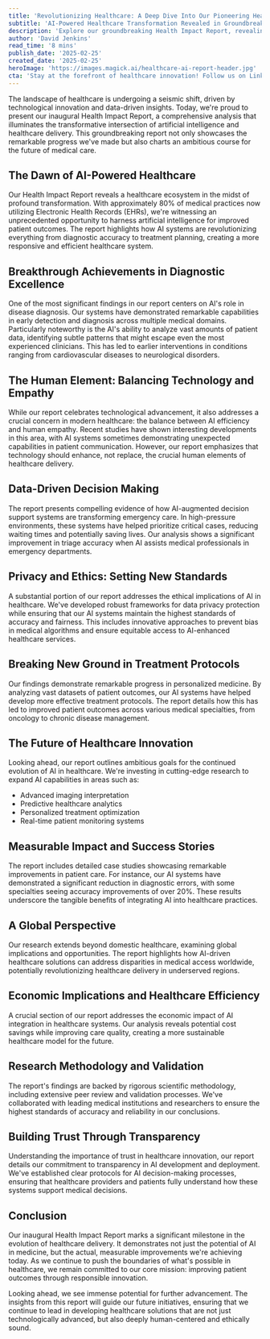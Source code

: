 ```yaml
---
title: 'Revolutionizing Healthcare: A Deep Dive Into Our Pioneering Health Impact Report'
subtitle: 'AI-Powered Healthcare Transformation Revealed in Groundbreaking Report'
description: 'Explore our groundbreaking Health Impact Report, revealing how AI is transforming healthcare delivery through improved diagnostics, personalized medicine, and enhanced patient outcomes. With 80% of medical practices now using Electronic Health Records, we\'re witnessing unprecedented opportunities for AI to revolutionize medical care while maintaining the crucial balance between technological efficiency and human empathy.'
author: 'David Jenkins'
read_time: '8 mins'
publish_date: '2025-02-25'
created_date: '2025-02-25'
heroImage: 'https://images.magick.ai/healthcare-ai-report-header.jpg'
cta: 'Stay at the forefront of healthcare innovation! Follow us on LinkedIn to receive exclusive insights from our Health Impact Report and join a community of forward-thinking healthcare professionals shaping the future of medicine.'
---
```


The landscape of healthcare is undergoing a seismic shift, driven by technological innovation and data-driven insights. Today, we're proud to present our inaugural Health Impact Report, a comprehensive analysis that illuminates the transformative intersection of artificial intelligence and healthcare delivery. This groundbreaking report not only showcases the remarkable progress we've made but also charts an ambitious course for the future of medical care.

## The Dawn of AI-Powered Healthcare

Our Health Impact Report reveals a healthcare ecosystem in the midst of profound transformation. With approximately 80% of medical practices now utilizing Electronic Health Records (EHRs), we're witnessing an unprecedented opportunity to harness artificial intelligence for improved patient outcomes. The report highlights how AI systems are revolutionizing everything from diagnostic accuracy to treatment planning, creating a more responsive and efficient healthcare system.

## Breakthrough Achievements in Diagnostic Excellence

One of the most significant findings in our report centers on AI's role in disease diagnosis. Our systems have demonstrated remarkable capabilities in early detection and diagnosis across multiple medical domains. Particularly noteworthy is the AI's ability to analyze vast amounts of patient data, identifying subtle patterns that might escape even the most experienced clinicians. This has led to earlier interventions in conditions ranging from cardiovascular diseases to neurological disorders.

## The Human Element: Balancing Technology and Empathy

While our report celebrates technological advancement, it also addresses a crucial concern in modern healthcare: the balance between AI efficiency and human empathy. Recent studies have shown interesting developments in this area, with AI systems sometimes demonstrating unexpected capabilities in patient communication. However, our report emphasizes that technology should enhance, not replace, the crucial human elements of healthcare delivery.

## Data-Driven Decision Making

The report presents compelling evidence of how AI-augmented decision support systems are transforming emergency care. In high-pressure environments, these systems have helped prioritize critical cases, reducing waiting times and potentially saving lives. Our analysis shows a significant improvement in triage accuracy when AI assists medical professionals in emergency departments.

## Privacy and Ethics: Setting New Standards

A substantial portion of our report addresses the ethical implications of AI in healthcare. We've developed robust frameworks for data privacy protection while ensuring that our AI systems maintain the highest standards of accuracy and fairness. This includes innovative approaches to prevent bias in medical algorithms and ensure equitable access to AI-enhanced healthcare services.

## Breaking New Ground in Treatment Protocols

Our findings demonstrate remarkable progress in personalized medicine. By analyzing vast datasets of patient outcomes, our AI systems have helped develop more effective treatment protocols. The report details how this has led to improved patient outcomes across various medical specialties, from oncology to chronic disease management.

## The Future of Healthcare Innovation

Looking ahead, our report outlines ambitious goals for the continued evolution of AI in healthcare. We're investing in cutting-edge research to expand AI capabilities in areas such as:
- Advanced imaging interpretation
- Predictive healthcare analytics
- Personalized treatment optimization
- Real-time patient monitoring systems

## Measurable Impact and Success Stories

The report includes detailed case studies showcasing remarkable improvements in patient care. For instance, our AI systems have demonstrated a significant reduction in diagnostic errors, with some specialties seeing accuracy improvements of over 20%. These results underscore the tangible benefits of integrating AI into healthcare practices.

## A Global Perspective

Our research extends beyond domestic healthcare, examining global implications and opportunities. The report highlights how AI-driven healthcare solutions can address disparities in medical access worldwide, potentially revolutionizing healthcare delivery in underserved regions.

## Economic Implications and Healthcare Efficiency

A crucial section of our report addresses the economic impact of AI integration in healthcare systems. Our analysis reveals potential cost savings while improving care quality, creating a more sustainable healthcare model for the future.

## Research Methodology and Validation

The report's findings are backed by rigorous scientific methodology, including extensive peer review and validation processes. We've collaborated with leading medical institutions and researchers to ensure the highest standards of accuracy and reliability in our conclusions.

## Building Trust Through Transparency

Understanding the importance of trust in healthcare innovation, our report details our commitment to transparency in AI development and deployment. We've established clear protocols for AI decision-making processes, ensuring that healthcare providers and patients fully understand how these systems support medical decisions.

## Conclusion 

Our inaugural Health Impact Report marks a significant milestone in the evolution of healthcare delivery. It demonstrates not just the potential of AI in medicine, but the actual, measurable improvements we're achieving today. As we continue to push the boundaries of what's possible in healthcare, we remain committed to our core mission: improving patient outcomes through responsible innovation.

Looking ahead, we see immense potential for further advancement. The insights from this report will guide our future initiatives, ensuring that we continue to lead in developing healthcare solutions that are not just technologically advanced, but also deeply human-centered and ethically sound.